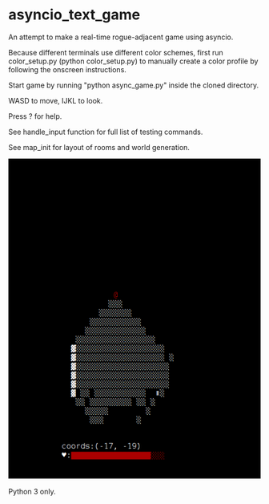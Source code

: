 # asyncio_text_game
An attempt to make a real-time rogue-adjacent game using asyncio.

Because different terminals use different color schemes, first run color_setup.py (python color_setup.py) to manually create a color profile by following the onscreen instructions.

Start game by running "python async_game.py" inside the cloned directory.

WASD to move, IJKL to look.

Press ? for help.

See handle_input function for full list of testing commands.

See map_init for layout of rooms and world generation.

![](circle_of_darkness.gif)

Python 3 only.


